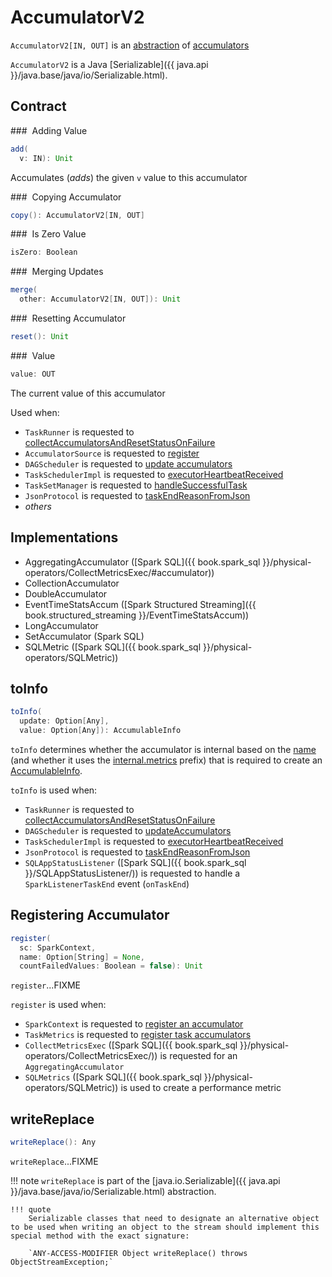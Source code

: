 # AccumulatorV2

`AccumulatorV2[IN, OUT]` is an [abstraction](#contract) of [accumulators](#implementations)

`AccumulatorV2` is a Java [Serializable]({{ java.api }}/java.base/java/io/Serializable.html).

## Contract

### <span id="add"> Adding Value

```scala
add(
  v: IN): Unit
```

Accumulates (_adds_) the given `v` value to this accumulator

### <span id="copy"> Copying Accumulator

```scala
copy(): AccumulatorV2[IN, OUT]
```

### <span id="isZero"> Is Zero Value

```scala
isZero: Boolean
```

### <span id="merge"> Merging Updates

```scala
merge(
  other: AccumulatorV2[IN, OUT]): Unit
```

### <span id="reset"> Resetting Accumulator

```scala
reset(): Unit
```

### <span id="value"> Value

```scala
value: OUT
```

The current value of this accumulator

Used when:

* `TaskRunner` is requested to [collectAccumulatorsAndResetStatusOnFailure](../executor/TaskRunner.md#collectAccumulatorsAndResetStatusOnFailure)
* `AccumulatorSource` is requested to [register](AccumulatorSource.md#register)
* `DAGScheduler` is requested to [update accumulators](../scheduler/DAGScheduler.md#updateAccumulators)
* `TaskSchedulerImpl` is requested to [executorHeartbeatReceived](../scheduler/TaskSchedulerImpl.md#executorHeartbeatReceived)
* `TaskSetManager` is requested to [handleSuccessfulTask](../scheduler/TaskSetManager.md#handleSuccessfulTask)
* `JsonProtocol` is requested to [taskEndReasonFromJson](../history-server/JsonProtocol.md#taskEndReasonFromJson)
* _others_

## Implementations

* AggregatingAccumulator ([Spark SQL]({{ book.spark_sql }}/physical-operators/CollectMetricsExec/#accumulator))
* CollectionAccumulator
* DoubleAccumulator
* EventTimeStatsAccum ([Spark Structured Streaming]({{ book.structured_streaming }}/EventTimeStatsAccum))
* LongAccumulator
* SetAccumulator (Spark SQL)
* SQLMetric ([Spark SQL]({{ book.spark_sql }}/physical-operators/SQLMetric))

## <span id="toInfo"> toInfo

```scala
toInfo(
  update: Option[Any],
  value: Option[Any]): AccumulableInfo
```

`toInfo` determines whether the accumulator is internal based on the [name](#name) (and whether it uses the [internal.metrics](InternalAccumulator.md#METRICS_PREFIX) prefix) that is required to create an [AccumulableInfo](AccumulableInfo.md).

`toInfo` is used when:

* `TaskRunner` is requested to [collectAccumulatorsAndResetStatusOnFailure](../executor/TaskRunner.md#collectAccumulatorsAndResetStatusOnFailure)
* `DAGScheduler` is requested to [updateAccumulators](../scheduler/DAGScheduler.md#updateAccumulators)
* `TaskSchedulerImpl` is requested to [executorHeartbeatReceived](../scheduler/TaskSchedulerImpl.md#executorHeartbeatReceived)
* `JsonProtocol` is requested to [taskEndReasonFromJson](../history-server/JsonProtocol.md#taskEndReasonFromJson)
* `SQLAppStatusListener` ([Spark SQL]({{ book.spark_sql }}/SQLAppStatusListener/)) is requested to handle a `SparkListenerTaskEnd` event (`onTaskEnd`)

## <span id="register"> Registering Accumulator

```scala
register(
  sc: SparkContext,
  name: Option[String] = None,
  countFailedValues: Boolean = false): Unit
```

`register`...FIXME

`register` is used when:

* `SparkContext` is requested to [register an accumulator](../SparkContext.md#register)
* `TaskMetrics` is requested to [register task accumulators](../executor/TaskMetrics.md#register)
* `CollectMetricsExec` ([Spark SQL]({{ book.spark_sql }}/physical-operators/CollectMetricsExec/)) is requested for an `AggregatingAccumulator`
* `SQLMetrics` ([Spark SQL]({{ book.spark_sql }}/physical-operators/SQLMetric)) is used to create a performance metric

## <span id="writeReplace"> writeReplace

```scala
writeReplace(): Any
```

`writeReplace`...FIXME

!!! note
    `writeReplace` is part of the [java.io.Serializable]({{ java.api }}/java.base/java/io/Serializable.html) abstraction.
    
    !!! quote
        Serializable classes that need to designate an alternative object to be used when writing an object to the stream should implement this special method with the exact signature:

        `ANY-ACCESS-MODIFIER Object writeReplace() throws ObjectStreamException;`
